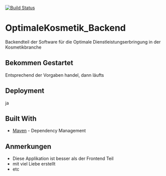 [![Build Status](https://semaphoreci.com/api/v1/projects/24306366-4641-4e73-9155-4069ee3aa0b4/1913299/shields_badge.svg)](https://semaphoreci.com/ahk58-31/optkos_backend)

# OptimaleKosmetik_Backend
Backendteil der Software für die Optimale Dienstleistungserbringung in der Kosmetikbranche

## Bekommen Gestartet
Entsprechend der Vorgaben handel, dann läufts

## Deployment
ja

## Built With

* [Maven](https://maven.apache.org/) - Dependency Management


## Anmerkungen

* Diese Applikation ist besser als der Frontend Teil
* mit viel Liebe erstellt
* etc

